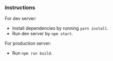 ### Instructions

For dev server:

- Install dependencies by running `yarn install`.
- Run dev server by `npm start`.

For production server:

- Run `npm run build`.
